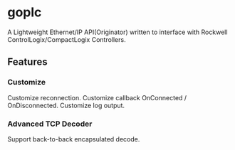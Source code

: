 # goplc
A Lightweight Ethernet/IP API(Originator) written to interface with Rockwell ControlLogix/CompactLogix Controllers.

## Features
### Customize
Customize reconnection.
Customize callback OnConnected / OnDisconnected.
Customize log output.

### Advanced TCP Decoder
Support back-to-back encapsulated decode.